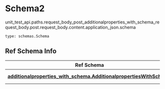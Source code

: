# Schema2
unit_test_api.paths.request_body_post_additionalproperties_with_schema_request_body.post.request_body.content.application_json.schema
```
type: schemas.Schema
```

## Ref Schema Info
Ref Schema | Input Type | Output Type
---------- | ---------- | -----------
[**additionalproperties_with_schema.AdditionalpropertiesWithSchema**](../../../../../../components/schema/additionalproperties_with_schema.md) | [additionalproperties_with_schema.AdditionalpropertiesWithSchemaDictInput](../../../../../../components/schema/additionalproperties_with_schema.md#additionalpropertieswithschemadictinput), [additionalproperties_with_schema.AdditionalpropertiesWithSchemaDict](../../../../../../components/schema/additionalproperties_with_schema.md#additionalpropertieswithschemadict) | [additionalproperties_with_schema.AdditionalpropertiesWithSchemaDict](../../../../../../components/schema/additionalproperties_with_schema.md#additionalpropertieswithschemadict)
